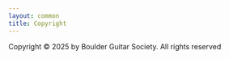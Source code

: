 ```yaml
---
layout: common
title: Copyright
---
```


Copyright © 2025 by Boulder Guitar Society.  All rights reserved
